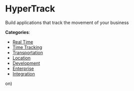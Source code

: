 # HyperTrack


Build applications that track the movement of your business



**Categories**:
- [Real Time](https://github.com/apis-list/apis-list#real-time)
- [Time Tracking](https://github.com/apis-list/apis-list#time-tracking)
- [Transportation](https://github.com/apis-list/apis-list#transportation)
- [Location](https://github.com/apis-list/apis-list#location)
- [Development](https://github.com/apis-list/apis-list#development)
- [Enterprise](https://github.com/apis-list/apis-list#enterprise)
- [Integration](https://github.com/apis-list/apis-list#integration)



on)



